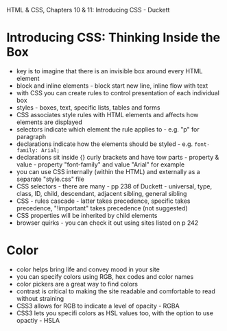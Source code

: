 HTML & CSS, Chapters 10 & 11: Introducing CSS - Duckett

# Introducing CSS: Thinking Inside the Box
* key is to imagine that there is an invisible box around every HTML element
* block and inline elements - block start new line, inline flow with text
* with CSS you can create rules to control presentation of each individual box
* styles - boxes, text, specific lists, tables and forms
* CSS associates style rules with HTML elements and affects how elements are displayed
* selectors indicate which element the rule applies to - e.g. "p" for paragraph
* declarations indicate how the elements should be styled - e.g. `font-family: Arial;`
* declarations sit inside {} curly brackets and have tow parts - property & value - property "font-family" and value "Arial" for example
* you can use CSS internally (within the HTML) and externally as a separate "style.css" file
* CSS selectors - there are many - pp 238 of Duckett - universal, type, class, ID, child, descendant, adjacent sibling, general sibling
* CSS - rules cascade - latter takes precedence, specific takes precedence, "!important" takes precedence (not suggested)
* CSS properties will be inherited by child elements
* browser quirks - you can check it out using sites listed on p 242

# Color
* color helps bring life and convey mood in your site
* you can specify colors using RGB, hex codes and color names
* color pickers are a great way to find colors
* contrast is critical to making the site readable and comfortable to read without straining
* CSS3 allows for RGB to indicate a level of opacity - RGBA
* CSS3 lets you specifi colors as HSL values too, with the option to use opactiy - HSLA
